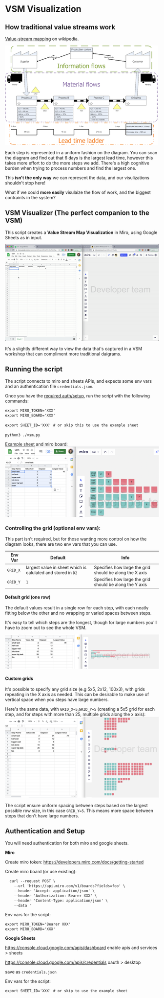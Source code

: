 # VSM Visualization

## How traditional value streams work

[Value-stream mapping](https://en.wikipedia.org/wiki/Value-stream_mapping) on wikipedia.

![ValueStreamMap Parts](static/ValueStreamMapParts.png)

Each step is represented in a uniform fashion on the diagram. You can scan the diagram and find out that 6 days is the largest lead time, however this takes more effort to do the more steps we add. There's a high cognitive burden when trying to process numbers and find the largest one.

This **isn't the only way** we can represent the data, and our visulizations shouldn't stop here!

What if we could **more easily** visulaize the flow of work, and the biggest contraints in the system?

## VSM Visualizer (The perfect companion to the VSM)

This script creates a **Value Stream Map Visualization** in Miro, using Google Sheets as in input.

![vsm](static/vsm.gif)

It's a slightly different way to view the data that's captured in a VSM workshop that can compliment more traditional daigrams.


## Running the script

The script connects to miro and sheets APIs, and expects some env vars and an authentication file `credentials.json`.

Once you have the [required auth/setup](#authentication-and-setup), run the script with the following commands:

```
export MIRO_TOKEN='XXX'
export MIRO_BOARD='XXX'

export SHEET_ID='XXX' # or skip this to use the example sheet

python3 ./vsm.py
```

[Example sheet](https://docs.google.com/spreadsheets/d/1uazcbZjvfpCHL2ZwPoVc0gWjK7R5pMO9D8cxkKQ40C0/) and miro board:
![sheet and miro](static/sheet-and-miro.png)

### Controlling the grid (optional env vars):

This part isn't required, but for those wanting more control on how the diagram looks, there are two env vars that you can use.

| Env Var  | Default | Info  |
|---|---|---|
| `GRID_X`  | largest value in sheet which is calulated and stored in `D2` | Specifies how large the grid should be along the X axis  |
| `GRID_Y` | `1` |  Specifies how large the grid should be along the Y axis |

#### Default grid (one row)
The default values result in a single row for each step, with each neatly fitting below the other and no wrapping or varied spaces between steps.

It's easy to tell which steps are the longest, though for large numbers you'll have to zoom out to see the whole VSM.

![grids](static/grid-single.png)

#### Custom grids
It's possible to specify any grid size (e.g 5x5, 2x12, 100x3), with grids repeating in the X axis as needed. This can be desirable to make use of vertical space when you steps have large numbers.

Here's the same data, with `GRID_X=5`,`GRID_Y=5` (creating a 5x5 grid for each step, and for steps with more than 25, multiple grids along the x axis):
![grids](static/grids.png)

The script ensure uniform spacing between steps based on the largest possible row size, in this case `GRID_Y=5`. This means more space between steps that don't have large numbers.

## Authentication and Setup

You will need authentication for both miro and google sheets.

**Miro**

Create miro token: https://developers.miro.com/docs/getting-started

Create miro board (or use existing):

```
  curl --request POST \
    --url 'https://api.miro.com/v1/boards?fields=foo' \
    --header 'Accept: application/json' \
    --header 'Authorization: Bearer XXX' \
    --header 'Content-Type: application/json' \
    --data '
```

Env vars for the script:
```
export MIRO_TOKEN='Bearer XXX'
export MIRO_BOARD='XXX'

```

**Google Sheets**

https://console.cloud.google.com/apis/dashboard
enable apis and services > sheets

https://console.cloud.google.com/apis/credentials
oauth > desktop

save as `credentials.json`

Env vars for the script:
```
export SHEET_ID='XXX' # or skip to use the example sheet
```
